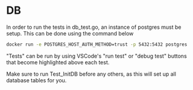 # DB

In order to run the tests in db_test.go, an instance of postgres
must be setup. This can be done using the command below

```bash
docker run -e POSTGRES_HOST_AUTH_METHOD=trust -p 5432:5432 postgres
```

"Tests" can be run by using VSCode's "run test" or "debug test" buttons
that become highlighted above each test.

Make sure to run Test_InitDB before any others, as this will set up
all database tables for you.
